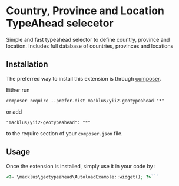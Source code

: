 Country, Province and Location TypeAhead selecetor
==================================================
Simple and fast typeahead selector to define country, province and location. Includes full database of countries, provinces and locations

Installation
------------

The preferred way to install this extension is through [composer](http://getcomposer.org/download/).

Either run

```
composer require --prefer-dist macklus/yii2-geotypeahead "*"
```

or add

```
"macklus/yii2-geotypeahead": "*"
```

to the require section of your `composer.json` file.


Usage
-----

Once the extension is installed, simply use it in your code by  :

```php
<?= \macklus\geotypeahead\AutoloadExample::widget(); ?>```